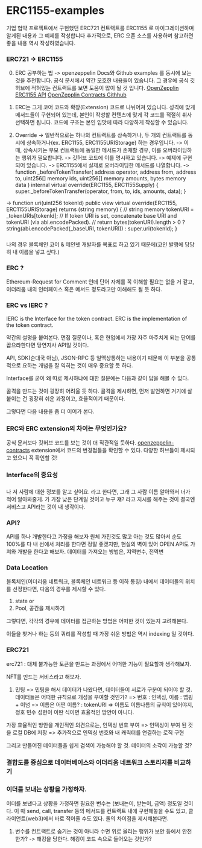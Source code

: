 # ERC1155-examples
기업 협약 프로젝트에서 구현했던 ERC721 컨트랙트를 ERC1155 로 마이그레이션하며 알게된 내용과 그 예제를 작성합니다
추가적으로, ERC 오픈 소스를 사용하며 참고하면 좋을 내용 역시 작성하였습니다.

### ERC721 -> ERC1155
0. ERC 공부하는 법
-> openzeppelin Docs와 Github examples 를 동시에 보는 것을 추천합니다. 공식 문서에서 약간 모호한 내용들이 있습니다. 그 경우에 공식 깃허브에 적혀있는 컨트랙트를 보면 도움이 많이 될 것 입니다.
[OpenZepplin ERC1155 API](https://docs.openzeppelin.com/contracts/4.x/api/token/erc1155)
[OpenZepplin Contracts Githhub](https://github.com/OpenZeppelin/openzeppelin-contracts)

1. ERC는 그게 코어 코드와 확장(Extension) 코드로 나뉘어져 있습니다. 성격에 맞게 메서드들이 구현되어 있는데, 본인이 작성할 컨텐츠에 맞게 각 코드를 적절히 취사선택하면 됩니다. 코드에 구조는 본인 입맛에 따라 다양하게 작성할 수 있습니다.

2. Override
-> 일반적으로는 하나의 컨트랙트를 상속하거나, 두 개의 컨트랙트를 동시에 상속하거나(ex. ERC1155, ERC1155URIStorage) 하는 경우입니다.
-> 이 때, 상속시키는 부모 컨트랙트에 동일한 메서드가 존재할 경우, 이를 오버라이딩하는 행위가 필요합니다.
-> 깃허브 코드에 이를 명시하고 있습니다.
-> 예제에 구현되어 있습니다.
-> ERC1155에서 실제로 오버라이딩한 메서드를 나열합니다.
-> function _beforeTokenTransfer(
    address operator,
    address from,
    address to,
    uint256[] memory ids,
    uint256[] memory amounts,
    bytes memory data
  ) internal virtual override(ERC1155, ERC1155Supply) {
    super._beforeTokenTransfer(operator, from, to, ids, amounts, data);
  }
  
->   function uri(uint256 tokenId)
    public
    view
    virtual
    override(ERC1155, ERC1155URIStorage)
    returns (string memory)
  {
    // string memory tokenURI = _tokenURIs[tokenId];
    // If token URI is set, concatenate base URI and tokenURI (via abi.encodePacked).
    // return bytes(tokenURI).length > 0 ? string(abi.encodePacked(_baseURI, tokenURI)) : super.uri(tokenId);
  }


###
나의 경우 블록체인 코어 & 메인넷 개발자를 목표로 하고 있기 때문에(코인 발행에 당당히 내 이름을 넣고 싶다.)

### ERC ?
Ethereum-Request for Comment 인데 단어 자체를 꼭 이해할 필요는 없을 거 같고, 이더리움 내의 인터페이스 혹은 메서드 정도라고만 이해해도 될 듯 하다.

### ERC vs IERC ?
IERC is the Interface for the token contract.
ERC is the implementation of the token contract.

약간의 설명을 붙여본다. 면접 질문이나, 혹은 현업에서 가장 자주 마주치게 되는 단어를 꼽으라한다면 당연지사 API일 것이다.

API, SDK(순대국 아님), JSON-RPC 등 일맥상통하는 내용이기 때문에 이 부분을 공통적으로 요하는 개념을 잘 익히는 것이 매우 중요할 듯 하다.

Interface를 굳이 왜 따로 제시하냐에 대한 질문에는 다음과 같이 답을 해볼 수 있다.

골격을 만드는 것이 굉장히 어려울 듯 하다.
골격을 제시하면, 먼저 발언하면 거기에 살 붙이는 건 굉장히 쉬운 과정이고, 효율적이기 때문이다.


그렇다면 다음 내용을 좀 더 이어가 본다.

### ERC와 ERC extension의 차이는 무엇인가요?
공식 문서보다 깃허브 코드를 보는 것이 더 직관적일 듯하다.
[openzeppelin-contracts](https://github.com/OpenZeppelin/openzeppelin-contracts)
extension에서 코드의 변경점들을 확인할 수 있다.
다양한 허브들이 제시되고 있으니 꼭 확인할 것!

### Interface의 중요성

###
나 저 사람에 대한 정보를 알고 싶어요. 라고 한다면,
그래 그 사람 이름 알아와서 너가 적어 알아봐줄게. 가 가장 낮은 단계일 것이고
누구 쟤? 라고 지시를 해주는 것이 결국엔 서비스고 API라는 것이 내 생각이다.

### API?
API를 하나 개발한다고 가정을 해보자
원체 가진것도 많고 아는 것도 많아서 순도 100%를 다 내 선에서 처리를 한다면 정말 좋겠지만, 현실의 벽이 있어
OPEN API도 가져와 개발을 한다고 해보자.
데이터를 가져오는 방법은, 지역변수, 전역변

### Data Location

블록체인(이더리움 네트워크, 블록체인 네트워크 등 이하 통칭) 내에서 데이터들의 위치를 선정한다면, 다음의 경우를 제시할 수 있다.

1. state or 
2. Pool, 공간을 제시하기

그렇다면, 각각의 경우에 데이터를 접근하는 방법은 어떠한 것이 있는지 고려해본다.



이들을 찾거나 하는 등의 쿼리를 작성할 때 가장 쉬운 방법은 역시 indexing 일 것이다.

### ERC721
erc721 : 대체 불가능한 토큰을 만드는 과정에서 어떠한 기능이 필요할까 생각해보자.

NFT를 만드는 서비스라고 해보자.

1. 민팅
=> 민팅을 해서 데이터가 나왔다면,
데이터들이 서로가 구분이 되어야 할 것.
데이터들은 어떠한 규칙으로 개성을 부여할 것인가?
=> 번호 : 인덱싱, 이름 : 맵핑 + 이넘
=> 이름은 어떤 이름? : tokenURI
=> 이름도 이름나름의 규칙이 있어야지, 정호 민수 성현이 이딴 식이면 효율적인 방안이 아니다.

가장 효율적인 방안을 개인적인 의견으로는,
인덱싱 번호 부여 => 인덱싱이 부여 된 것을 로컬 DB에 저장 => 추가적으로 인덱싱 번호와 내 캐릭터를 연결하는 로직 구현

그리고 만들어진 데이터들을 쉽게 검색이 가능해야 할 것.
데이터의 소각이 가능할 것?

### 결합도를 중심으로 데이터베이스와 이더리움 네트워크 스토리지를 비교하기


### 이더를 보내는 상황을 가정하자.
이더를 보낸다고 상황을 가정하면 필요한 변수는 (보내는이, 받는이, 금액) 정도일 것이다.
이 때 send, call, transfer 등의 메서드를 컨트랙트 내에 구현해놓을 수도 있고, 클라이언트(web3)에서 바로 적어줄 수도 있다.
둘의 차이점을 제시해본다면.

1. 변수를 컨트랙트로 숨기는 것이 아니라 수면 위로 올리는 행위가 보안 등에서 안전한가?
-> 해킹을 당한다. 해킹이 코드 속으로 들어오는 것인가?

